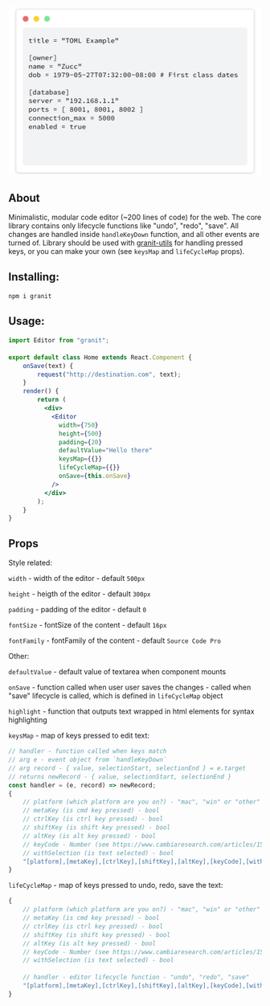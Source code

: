 ![Bg](static/bg.svg)

## About
Minimalistic, modular code editor (~200 lines of code) for the web. The core library contains only lifecycle functions like "undo", "redo", "save". All changes are handled inside `handleKeyDown` function, and all other events are turned of. Library should be used with [granit-utils](https://github.com/genhubco/granit-utils) for handling pressed keys, or you can make your own (see `keysMap` and `lifeCycleMap` props).

## Installing:
```
npm i granit
```

## Usage:
```jsx
import Editor from "granit";

export default class Home extends React.Component {
    onSave(text) {
        request("http://destination.com", text);
    }
    render() {
        return (
          <div>
            <Editor
              width={750}
              height={500}
              padding={20}
              defaultValue="Hello there"
              keysMap={{}}
              lifeCycleMap={{}}
              onSave={this.onSave}
            />
          </div>
        );
    }
}
```

## Props
Style related:  
  
`width` - width of the editor - default `500px`  
  
`height` - heigth of the editor - default `300px`  
  
`padding` - padding of the editor - default `0`  
  
`fontSize` - fontSize of the content - default `16px`  
  
`fontFamily` - fontFamily of the content - default `Source Code Pro`  


Other:  
  
`defaultValue` - default value of textarea when component mounts

`onSave` - function called when user user saves the changes - called when "save" lifecycle is called, which is defined in
`lifeCycleMap` object

`highlight` - function that outputs text wrapped in html elements for syntax highlighting
  
`keysMap` - map of keys pressed to edit text:
```js
// handler - function called when keys match
// arg e - event object from `handleKeyDown`
// arg record - { value, selectionStart, selectionEnd } = e.target
// returns newRecord - { value, selectionStart, selectionEnd }
const handler = (e, record) => newRecord;
{
    // platform (which platform are you on?) - "mac", "win" or "other"
    // metaKey (is cmd key pressed) - bool
    // ctrlKey (is ctrl key pressed) - bool
    // shiftKey (is shift key pressed) - bool
    // altKey (is alt key pressed) - bool
    // keyCode - Number (see https://www.cambiaresearch.com/articles/15/javascript-char-codes-key-codes)
    // withSelection (is text selected) - bool
    "[platform],[metaKey],[ctrlKey],[shiftKey],[altKey],[keyCode],[withSelection]": [handler]
}
```
`lifeCycleMap` - map of keys pressed to undo, redo, save the text:
```js
{
    // platform (which platform are you on?) - "mac", "win" or "other"
    // metaKey (is cmd key pressed) - bool
    // ctrlKey (is ctrl key pressed) - bool
    // shiftKey (is shift key pressed) - bool
    // altKey (is alt key pressed) - bool
    // keyCode - Number (see https://www.cambiaresearch.com/articles/15/javascript-char-codes-key-codes)
    // withSelection (is text selected) - bool
    
    // handler - editor lifecycle function - "undo", "redo", "save"
    "[platform],[metaKey],[ctrlKey],[shiftKey],[altKey],[keyCode],[withSelection]": "[handler]"
}
```
